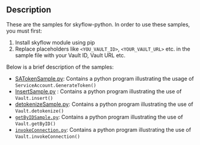 ## Description
These are the samples for skyflow-python. In order to use these samples, you must first:

1. Install skyflow module using pip
2. Replace placeholders like `<YOU_VAULT_ID>`, `<YOUR_VAULT_URL>` etc. in the sample file with your Vault ID, Vault URL etc.

Below is a brief description of the samples:

- [SATokenSample.py](https://github.com/skyflowapi/skyflow-python/blob/main/samples/SATokenSample.py): Contains a python program illustrating the usage of `ServiceAccount.GenerateToken()`
- [InsertSample.py](https://github.com/skyflowapi/skyflow-python/blob/main/samples/InsertSample.py) : Contains a python program illustrating the use of `Vault.insert()`
- [detokenizeSample.py](https://github.com/skyflowapi/skyflow-python/blob/main/samples/detokenizeSample.py): Contains a python program illustrating the use of `Vault.detokenize()`
- [`getByIDSample.py`](https://github.com/skyflowapi/skyflow-python/blob/main/samples/getByIDSample.py): Contains a python program illustrating the use of `Vault.getByID()`
- [`invokeConnection.py`](https://github.com/skyflowapi/skyflow-python/blob/main/samples/invokeConnectionSample.py): Contains a python program illustrating the use of `Vault.invokeConnection()`